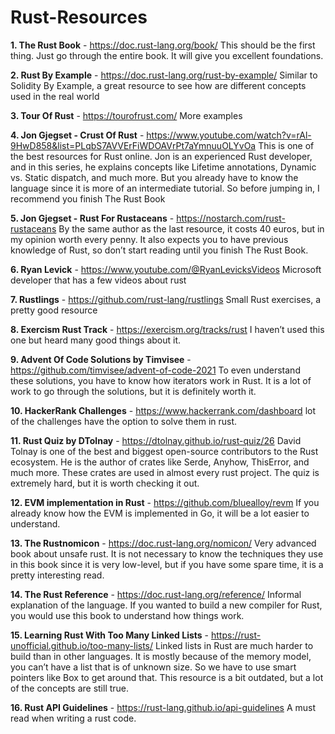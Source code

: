 # Rust-Resources
**1. The Rust Book** - https://doc.rust-lang.org/book/ This should be the first thing. Just go through the entire book. It will give you excellent foundations.

**2. Rust By Example** - https://doc.rust-lang.org/rust-by-example/ Similar to Solidity By Example, a great resource to see how are different concepts used in the real world

**3. Tour Of Rust** - https://tourofrust.com/ More examples

**4. Jon Gjegset - Crust Of Rust** - https://www.youtube.com/watch?v=rAl-9HwD858&list=PLqbS7AVVErFiWDOAVrPt7aYmnuuOLYvOa This is one of the best resources for Rust online. Jon is an experienced Rust developer, and in this series, he explains concepts like Lifetime annotations, Dynamic vs. Static dispatch, and much more. But you already have to know the language since it is more of an intermediate tutorial. So before jumping in, I recommend you finish The Rust Book

**5. Jon Gjegset - Rust For Rustaceans** - https://nostarch.com/rust-rustaceans By the same author as the last resource, it costs 40 euros, but in my opinion worth every penny. It also expects you to have previous knowledge of Rust, so don’t start reading until you finish The Rust Book.

**6. Ryan Levick** - https://www.youtube.com/@RyanLevicksVideos Microsoft developer that has a few videos about rust

**7. Rustlings** - https://github.com/rust-lang/rustlings Small Rust exercises, a pretty good resource

**8. Exercism Rust Track** - https://exercism.org/tracks/rust I haven’t used this one but heard many good things about it.

**9. Advent Of Code Solutions by Timvisee** - https://github.com/timvisee/advent-of-code-2021 To even understand these solutions, you have to know how iterators work in Rust. It is a lot of work to go through the solutions, but it is definitely worth it.

**10. HackerRank Challenges** - https://www.hackerrank.com/dashboard lot of the challenges have the option to solve them in rust.

**11. Rust Quiz by DTolnay** - https://dtolnay.github.io/rust-quiz/26 David Tolnay is one of the best and biggest open-source contributors to the Rust ecosystem. He is the author of crates like Serde, Anyhow, ThisError, and much more. These crates are used in almost every rust project. The quiz is extremely hard, but it is worth checking it out.

**12. EVM implementation in Rust**  - https://github.com/bluealloy/revm If you already know how the EVM is implemented in Go, it will be a lot easier to understand.

**13. The Rustnomicon** - https://doc.rust-lang.org/nomicon/ Very advanced book about unsafe rust. It is not necessary to know the techniques they use in this book since it is very low-level, but if you have some spare time, it is a pretty interesting read.

**14. The Rust Reference** - https://doc.rust-lang.org/reference/ Informal explanation of the language. If you wanted to build a new compiler for Rust, you would use this book to understand how things work.

**15. Learning Rust With Too Many Linked Lists** - https://rust-unofficial.github.io/too-many-lists/ Linked lists in Rust are much harder to build than in other languages. It is mostly because of the memory model, you can’t have a list that is of unknown size. So we have to use smart pointers like Box to get around that. This resource is a bit outdated, but a lot of the concepts are still true.

**16. Rust API Guidelines** - https://rust-lang.github.io/api-guidelines A must read when writing a rust code.
